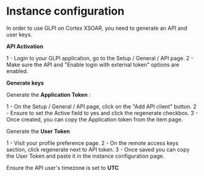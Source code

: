 # Instance configuration

In order to use GLPI on Cortex XSOAR, you need to generate an API and user keys.


**API Activation**

1 - Login to your GLPI application, go to the Setup / General / API page.
2 - Make sure the API and "Enable login with external token" options are enabled.


**Generate keys**

Generate the **Application Token** :

1 - On the Setup / General / API page, click on the "Add API client" button.
2 - Ensure to set the Active field to yes and click the regenerate checkbox.
3 - Once created, you can copy the Application token from the item page. 

Generate the **User Token**

1 -   Visit your profile preference page.
2 - On the remote access keys section, click regenerate next to API token.
3 - Once saved you can copy the User Token and paste it in the instance configuration page.

Ensure the API user's timezone is set to **UTC** 